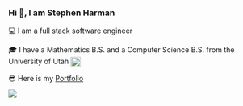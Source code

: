 ### Hi 👋, I am Stephen Harman

💻 I am a full stack software engineer

🎓 I have a Mathematics B.S. and a Computer Science B.S. from the University of Utah <img src="https://upload.wikimedia.org/wikipedia/commons/b/be/Utah_Utes_logo.svg" alt="go" width="20" height="20" align="center"/>

😎 Here is my [Portfolio](https://stephenfuncode.github.io/portfolio/)

![](https://komarev.com/ghpvc/?username=StephenFunCode&color=ff69b4)
